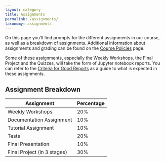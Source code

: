 ```yaml
---
layout: category
title: Assignments
permalink: /assignments/
taxonomy: assignments
---
```


On this page you'll find prompts for the different assignments in our course, as well as a breakdown of assignments. Additional information about assignments and grading can be found on the [Course Policies](/CIS241/policies/) page.

Some of these assignments, especially the Weekly Workshops, the Final Project and the Quizzes, will take the form of Jupyter notebook reports. You can refer to the [Criteria for Good Reports](/CIS241/criteria/) as a guide to what is expected in these assignments.

## Assignment Breakdown

Assignment|Percentage
---|--
Weekly Workshops|20%
Documentation Assignment|10%
Tutorial Assignment|10%
Tests|20%
Final Presentation|10%
Final Project (in 3 stages)|30%


